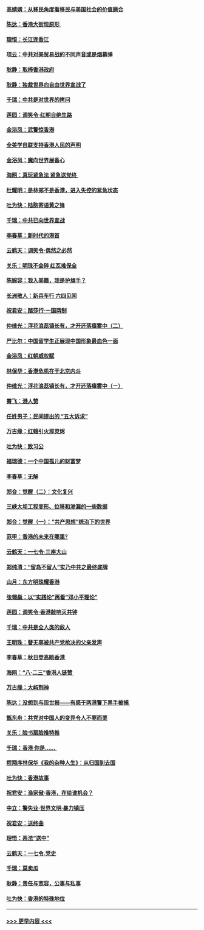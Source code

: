 #### [高婧婧：从移民角度看移民与美国社会的价值磨合](../pages/nsc993/n11495757.md?t=09032033) 
#### [陈达：香港大街现原形 ](../pages/nsc993/n11495441.md?t=09032033) 
#### [理悟：长江连香江](../pages/nsc993/n11495377.md?t=09032033) 
#### [项云：中共对美贸易战的不同声音或是烟幕弹](../pages/nsc993/n11494929.md?t=09032033) 
#### [耿静：取缔香港政府](../pages/nsc993/n11494218.md?t=09032033) 
#### [耿静：独裁世界向自由世界宣战了](../pages/nsc993/n11494190.md?t=09032033) 
#### [千瑞：中共是对世界的拷问](../pages/nsc993/n11493021.md?t=09032033) 
#### [莲园：调笑令‧红朝自绝生路](../pages/nsc993/n11493011.md?t=09032033) 
#### [金浴凤：武警惊香港](../pages/nsc993/n11492994.md?t=09032033) 
#### [全美学自联支持香港人民的声明](../pages/nsc993/n11492630.md?t=09032033) 
#### [金浴凤：魔向世界展畜心](../pages/nsc993/n11492599.md?t=09032033) 
#### [海网：真玩紧急法 紧急送党终 ](../pages/nsc993/n11492535.md?t=09032033) 
#### [杜耀明：是林郑不是香港，进入失控的紧急状态](../pages/nsc993/n11491420.md?t=09032033) 
#### [吐为快：陆胞寄语黄之锋](../pages/nsc993/n11491117.md?t=09032033) 
#### [千瑞：中共已向世界宣战](../pages/nsc993/n11490123.md?t=09032033) 
#### [李春草：新时代的港首](../pages/nsc993/n11489864.md?t=09032033) 
#### [云鹤天：调笑令·偶然之必然](../pages/nsc993/n11489701.md?t=09032033) 
#### [关乐：明珠不会碎 红瓦难保全](../pages/nsc993/n11489647.md?t=09032033) 
#### [陈婉容：我入美籍，我是护旗手？](../pages/nsc993/n11487908.md?t=09032033) 
#### [长洲散人：新兵车行 六四见闻](../pages/nsc993/n11487729.md?t=09032033) 
#### [祝君安：踏莎行‧一国两制](../pages/nsc993/n11487699.md?t=09032033) 
#### [仲维光：浮花浪蕊镇长有，才开还落瘴雾中（二）](../pages/nsc993/n11483286.md?t=09032033) 
#### [严比尔：中国留学生正展现中国形象最血色一面](../pages/nsc993/n11485145.md?t=09032033) 
#### [金浴凤：红朝威权赋](../pages/nsc993/n11485191.md?t=09032033) 
#### [林保华：香港危机在于北京内斗](../pages/nsc993/n11484593.md?t=09032033) 
#### [仲维光：浮花浪蕊镇长有，才开还落瘴雾中（ㄧ）](../pages/nsc993/n11483259.md?t=09032033) 
#### [霄飞：港人赞](../pages/nsc993/n11482957.md?t=09032033) 
#### [任姓男子：民间提出的 “五大诉求”](../pages/nsc993/n11482897.md?t=09032033) 
#### [万古缘：红蛾引火邪灵烬](../pages/nsc993/n11482886.md?t=09032033) 
#### [吐为快：致习公](../pages/nsc993/n11482867.md?t=09032033) 
#### [福瑞德：一个中国孤儿的财富梦](../pages/nsc993/n11482817.md?t=09032033) 
#### [李春草：无解](../pages/nsc993/n11482791.md?t=09032033) 
#### [郑合：觉醒（二）：文化复兴](../pages/nsc993/n11478025.md?t=09032033) 
#### [三峡大坝工程变形、位移和渗漏的一些数据](../pages/nsc993/n11478232.md?t=09032033) 
#### [郑合：觉醒（一）：“共产思想”统治下的世界](../pages/nsc993/n11477663.md?t=09032033) 
#### [范甲：香港的未来在哪里?](../pages/nsc993/n11477249.md?t=09032033) 
#### [云鹤天：一七令·三座大山](../pages/nsc993/n11477192.md?t=09032033) 
#### [郑纯清：“留岛不留人”实乃中共之最终底牌](../pages/nsc993/n11476160.md?t=09032033) 
#### [山月：东方明珠耀香港](../pages/nsc993/n11476077.md?t=09032033) 
#### [张翎燊：以“实践论”再看“邓小平理论”](../pages/nsc993/n11475733.md?t=09032033) 
#### [莲园：调笑令‧香港敲响灭共钟](../pages/nsc993/n11475723.md?t=09032033) 
#### [千瑞：中共是全人类的敌人](../pages/nsc993/n11475329.md?t=09032033) 
#### [王明珠：替无辜被共产党枪决的父亲发声](../pages/nsc993/n11474570.md?t=09032033) 
#### [李春草：秋日登高眺香港 ](../pages/nsc993/n11474491.md?t=09032033) 
#### [海网：“八·二三”香港人链赞 ](../pages/nsc993/n11474538.md?t=09032033) 
#### [万古缘：大屿荆神](../pages/nsc993/n11474401.md?t=09032033) 
#### [陈达：没想到与现世报——有感于两港警下黑手被捕 ](../pages/nsc993/n11472557.md?t=09032033) 
#### [甑东舟：共党对中国人的变异令人不寒而栗](../pages/nsc993/n11472496.md?t=09032033) 
#### [关乐：脸书扇脸推特推](../pages/nsc993/n11472488.md?t=09032033) 
#### [千瑞：香港  你是…… ](../pages/nsc993/n11472459.md?t=09032033) 
#### [程翔序林保华《我的杂种人生》：从归国到去国](../pages/nsc993/n11472369.md?t=09032033) 
#### [吐为快：香港故事](../pages/nsc993/n11471931.md?t=09032033) 
#### [祝君安：渔家傲‧香港，在给谁机会？](../pages/nsc993/n11469718.md?t=09032033) 
#### [中立：警失业‧世界文明‧暴力镇压](../pages/nsc993/n11467566.md?t=09032033) 
#### [祝君安：送终曲](../pages/nsc993/n11467546.md?t=09032033) 
#### [理悟：恶法“送中”](../pages/nsc993/n11467290.md?t=09032033) 
#### [云鹤天：一七令.党史](../pages/nsc993/n11464122.md?t=09032033) 
#### [千瑞：莫卖瓜](../pages/nsc993/n11463014.md?t=09032033) 
#### [耿静：责任与宽容，公事与私事](../pages/nsc993/n11462810.md?t=09032033) 
#### [吐为快：香港的特殊地位](../pages/nsc993/n11462562.md?t=09032033) 

----
#### [ >>> 更早内容 <<< ](../indexes/nsc993-earlier.md)

